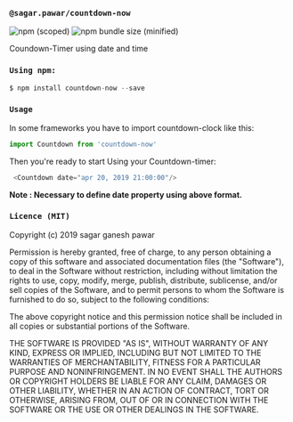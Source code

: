 ### `@sagar.pawar/countdown-now`

![npm (scoped)](https://img.shields.io/npm/v/@sagar.pawar/countdown-clock.svg) ![npm bundle size (minified)](https://img.shields.io/bundlephobia/min/countdown-clock.svg)

Coundown-Timer using date and time 

### `Using npm:`
 
 ```javascript
 $ npm install countdown-now --save
 ```
### `Usage`
In some frameworks you have to import countdown-clock like this:
 ```javascript
 import Countdown from 'countdown-now'
 ```

Then you're ready to start Using your Countdown-timer:
  ```javascript
   <Countdown date="apr 20, 2019 21:00:00"/>
 ```

**Note : Necessary to define date property using above format.** 


### `Licence (MIT)`
Copyright (c) 2019 sagar ganesh pawar

Permission is hereby granted, free of charge, to any person obtaining a copy
of this software and associated documentation files (the "Software"), to deal
in the Software without restriction, including without limitation the rights
to use, copy, modify, merge, publish, distribute, sublicense, and/or sell
copies of the Software, and to permit persons to whom the Software is
furnished to do so, subject to the following conditions:

The above copyright notice and this permission notice shall be included in all
copies or substantial portions of the Software.

THE SOFTWARE IS PROVIDED "AS IS", WITHOUT WARRANTY OF ANY KIND, EXPRESS OR
IMPLIED, INCLUDING BUT NOT LIMITED TO THE WARRANTIES OF MERCHANTABILITY,
FITNESS FOR A PARTICULAR PURPOSE AND NONINFRINGEMENT. IN NO EVENT SHALL THE
AUTHORS OR COPYRIGHT HOLDERS BE LIABLE FOR ANY CLAIM, DAMAGES OR OTHER
LIABILITY, WHETHER IN AN ACTION OF CONTRACT, TORT OR OTHERWISE, ARISING FROM,
OUT OF OR IN CONNECTION WITH THE SOFTWARE OR THE USE OR OTHER DEALINGS IN THE
SOFTWARE.
